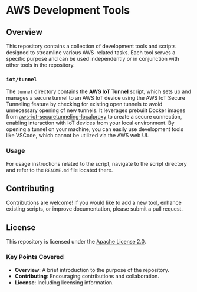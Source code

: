 # AWS Development Tools

## Overview

This repository contains a collection of development tools and scripts designed to streamline various AWS-related tasks. Each tool serves a specific purpose and can be used independently or in conjunction with other tools in the repository.

### `iot/tunnel`

The `tunnel` directory contains the **AWS IoT Tunnel** script, which sets up and manages a secure tunnel to an AWS IoT device using the AWS IoT Secure Tunneling feature by checking for existing open tunnels to avoid unnecessary opening of new tunnels. It leverages prebuilt Docker images from [aws-iot-securetunneling-localproxy](https://github.com/aws-samples/aws-iot-securetunneling-localproxy) to create a secure connection, enabling interaction with IoT devices from your local environment. By opening a tunnel on your machine, you can easily use development tools like VSCode, which cannot be utilized via the AWS web UI.

### Usage

For usage instructions related to the script, navigate to the script directory and refer to the `README.md` file located there.

## Contributing

Contributions are welcome! If you would like to add a new tool, enhance existing scripts, or improve documentation, please submit a pull request.

## License

This repository is licensed under the [Apache License 2.0](LICENSE).

### Key Points Covered

- **Overview**: A brief introduction to the purpose of the repository.
- **Contributing**: Encouraging contributions and collaboration.
- **License**: Including licensing information.
